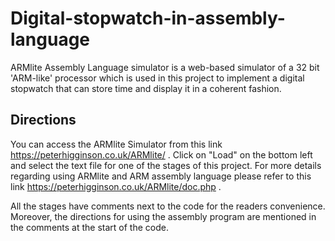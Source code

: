 # Digital-stopwatch-in-assembly-language
ARMlite Assembly Language simulator is a web-based simulator of a 32 bit 'ARM-like' processor which is used in this project to implement a digital stopwatch that can store time and display it in a coherent fashion.

## Directions
You can access the ARMlite Simulator from this link https://peterhigginson.co.uk/ARMlite/ . Click on "Load" on the bottom left and select the text file for one of the stages of this project. For more details regarding using ARMlite and ARM assembly language please refer to this link https://peterhigginson.co.uk/ARMlite/doc.php .

All the stages have comments next to the code for the readers convenience. Moreover, the directions for using the assembly program are mentioned in the comments at the start of the code.
